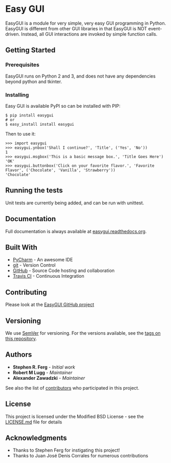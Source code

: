 # Easy GUI

EasyGUI is a module for very simple, very easy GUI programming in Python. EasyGUI is different from other GUI
libraries in that EasyGUI is NOT event-driven. Instead, all GUI interactions are invoked by simple function calls.

## Getting Started

### Prerequisites

EasyGUI runs on Python 2 and 3, and does not have any dependencies beyond python and tkinter.

### Installing

Easy GUI is available PyPI so can be installed with PIP:

    $ pip install easygui
    # or 
    $ easy_install install easygui

Then to use it:

    >>> import easygui
    >>> easygui.ynbox('Shall I continue?', 'Title', ('Yes', 'No'))
    1
    >>> easygui.msgbox('This is a basic message box.', 'Title Goes Here')
    'OK'
    >>> easygui.buttonbox('Click on your favorite flavor.', 'Favorite Flavor', ('Chocolate', 'Vanilla', 'Strawberry'))
    'Chocolate'

## Running the tests

Unit tests are currently being added, and can be run with unittest.

## Documentation

Full documentation is always available at [easygui.readthedocs.org](http://easygui.readthedocs.org/en/master/).

## Built With

* [PyCharm](https://www.jetbrains.com/pycharm/) - An awesome IDE
* [git](https://git-scm.com/) - Version Control
* [GitHub](https://github.com/) - Source Code hosting and collaboration
* [Travis CI](https://travis-ci.org/) - Continuous Integration

## Contributing

Please look at the [EasyGUI GitHub project](https://github.com/robertlugg/easygui)

## Versioning

We use [SemVer](http://semver.org/) for versioning. For the versions available, see the [tags on this repository](https://github.com/robertlugg/easygui/releases).

## Authors

* **Stephen R. Ferg** - *Initial work*
* **Robert M Lugg** - *Maintainer*
* **Alexander Zawadzki** - *Maintainer*

See also the list of [contributors](https://github.com/robertlugg/easygui/graphs/contributors) who participated in this project.

## License

This project is licensed under the Modified BSD License - see the [LICENSE.md](LICENSE.md) file for details

## Acknowledgments

* Thanks to Stephen Ferg for instigating this project! 
* Thanks to Juan José Denis Corrales for numerous contributions
